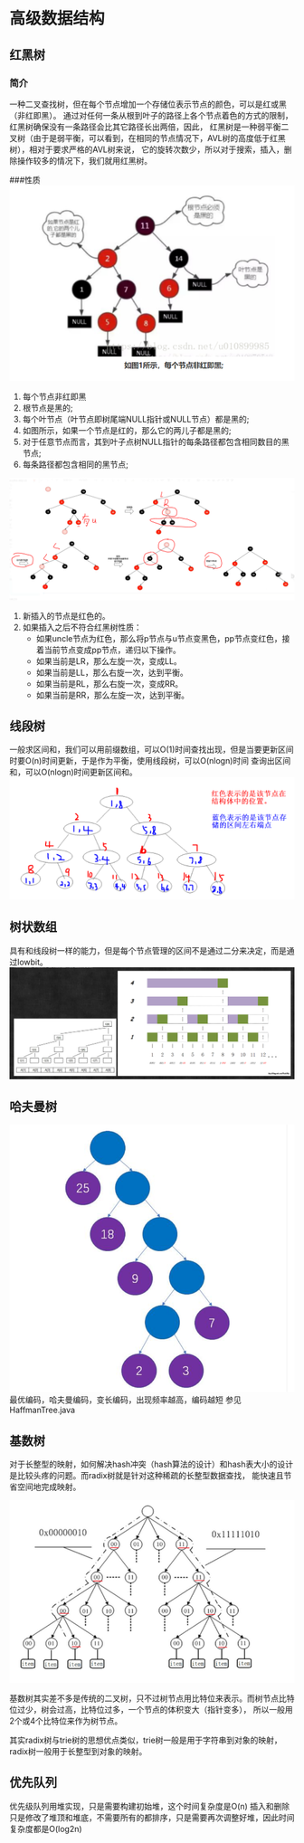 # 高级数据结构

## 红黑树

### 简介
一种二叉查找树，但在每个节点增加一个存储位表示节点的颜色，可以是红或黑（非红即黑）。
通过对任何一条从根到叶子的路径上各个节点着色的方式的限制，红黑树确保没有一条路径会比其它路径长出两倍，因此，
红黑树是一种弱平衡二叉树（由于是弱平衡，可以看到，在相同的节点情况下，AVL树的高度低于红黑树），相对于要求严格的AVL树来说，
它的旋转次数少，所以对于搜索，插入，删除操作较多的情况下，我们就用红黑树。

###性质
![red-black-tree](../images/red-black-tree.png)
1. 每个节点非红即黑
2. 根节点是黑的;
3. 每个叶节点（叶节点即树尾端NULL指针或NULL节点）都是黑的;
4. 如图所示，如果一个节点是红的，那么它的两儿子都是黑的;
5. 对于任意节点而言，其到叶子点树NULL指针的每条路径都包含相同数目的黑节点;
6. 每条路径都包含相同的黑节点;

![red-black-tree](../images/red-black-tree1.PNG)
1. 新插入的节点是红色的。
2. 如果插入之后不符合红黑树性质：
   - 如果uncle节点为红色，那么将p节点与u节点变黑色，pp节点变红色，接着当前节点变成pp节点，递归以下操作。
   - 如果当前是LR，那么左旋一次，变成LL。
   - 如果当前是LL，那么右旋一次，达到平衡。
   - 如果当前是RL，那么右旋一次，变成RR。
   - 如果当前是RR，那么左旋一次，达到平衡。
   
## 线段树
一般求区间和，我们可以用前缀数组，可以O(1)时间查找出现，但是当要更新区间时要O(n)时间更新，于是作为平衡，使用线段树，可以O(nlogn)时间
查询出区间和，可以O(nlogn)时间更新区间和。
![segment-tree](../images/segment-tree.PNG)

## 树状数组
具有和线段树一样的能力，但是每个节点管理的区间不是通过二分来决定，而是通过lowbit。
![tree-array](../images/tree-array.PNG)

## 哈夫曼树
![haffmanTree](../images/haffmanTree.PNG)
最优编码，哈夫曼编码，变长编码，出现频率越高，编码越短
参见HaffmanTree.java

## 基数树
对于长整型的映射，如何解决hash冲突（hash算法的设计）和hash表大小的设计是比较头疼的问题。而radix树就是针对这种稀疏的长整型数据查找，
能快速且节省空间地完成映射。

![radix-tree](../images/radix-tree.PNG)

基数树其实差不多是传统的二叉树，只不过树节点用比特位来表示。而树节点比特位过少，树会过高，比特位过多，一个节点的体积变大（指针变多），
所以一般用2个或4个比特位来作为树节点。

其实radix树与trie树的思想优点类似，trie树一般是用于字符串到对象的映射，radix树一般用于长整型到对象的映射。
## 优先队列
优先级队列用堆实现，只是需要构建初始堆，这个时间复杂度是O(n)
插入和删除只是修改了堆顶和堆底，不需要所有的都排序，只是需要再次调整好堆，因此时间复杂度都是O(log2n)